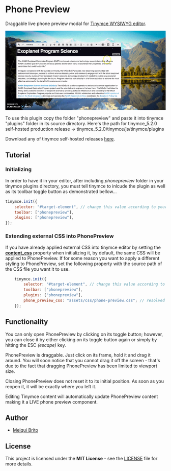 # Phone Preview
Draggable live phone preview modal for [Tinymce WYSIWYG editor]("https://www.tiny.cloud/").

![demo](phone-preview-demo.gif)

To use this plugin copy the folder "phonepreview" and paste it into tinymce "plugins" folder in its source directory.
Here's the path for tinymce_5.2.0 self-hosted production release -> tinymce_5.2.0/tinymce/js/tinymce/plugins

Download any of tinymce self-hosted releases [here](https://www.tiny.cloud/get-tiny/self-hosted/).

## Tutorial
### Initializing
In order to have it in your editor, after including _phonepreview_ folder in your tinymce plugins directory, you must tell tinymce to inlcude the plugin as well as its toolbar toggle button as demonstrated bellow...
```javascript
tinymce.init({
    selector: "#target-element", // change this value according to your HTML target element selector
    toolbar: ["phonepreview"],
    plugins: ["phonepreview"],
});
```
### Extending external CSS into PhonePreview
If you have already applied external CSS into tinymce editor by setting the [__content_css__](https://www.tiny.cloud/docs/configure/content-appearance/#content_css) property when initializing it, by default, the same CSS will be applied to PhonePreview. If for some reason you want to apply a different styling to PhonePreview, set the following property with the source path of the CSS file you want it to use.

```javascript
    tinymce.init({
        selector: "#target-element", // change this value according to your HTML target element selector
        toolbar: ["phonepreview"],
        plugins: ["phonepreview"],
        phone_preview_css: "assets/css/phone-preview.css"; // resolved to http://domain.mine/assets/css/phone-preview.css
    });
```
## Functionality
You can only open PhonePreview by clicking on its toggle button; however, you can close it by either clicking on its toggle button again or simply by hitting the ESC _(escape)_ key.

PhonePreview is draggable. Just click on its frame, hold it and drag it around. You will soon notice that you cannot drag it off the screen - that's due to the fact that dragging PhonePreview has been limited to viewport size. 

Closing PhonePreview does not reset it to its initial position. As soon as you reopen it, it will be exactly where you left it.

Editing Tinymce content will automatically update PhonePreview content making it a LIVE phone preview component.

## Author
* [Melqui Brito](https://github.com/melquibrito)

## License
This project is licensed under the __MIT License__ - see the [LICENSE](LICENSE.md) file for more details.

